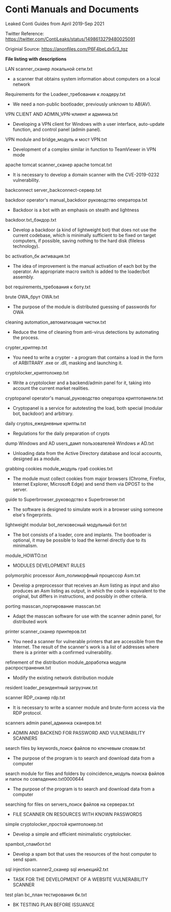 # Conti Manuals and Documents
Leaked Conti Guides from April 2019-Sep 2021

Twitter Reference: https://twitter.com/ContiLeaks/status/1498613279480025091

Originial Source: https://anonfiles.com/P6F4beLdx5/3_tgz


**File listing with descriptions**


LAN scanner_сканер локальной сети.txt
	
  - a scanner that obtains system information about computers on a local network
  
  
Requirements for the Loadeer_требования к лоадеру.txt
	
  - We need a non-public bootloader, previously unknown to AB(AV).
  
  
VPN CLIENT AND ADMIN_VPN-клиент и админка.txt
	
  - Developing a VPN client for Windows with a user interface, auto-update function, and control panel (admin panel).
  
  
VPN module and bridge_модуль и мост VPN.txt
	
  - Development of a complex similar in function to TeamViewer in VPN mode
  
  
apache tomcat scanner_сканер apache tomcat.txt
	
  - It is necessary to develop a domain scanner with the CVE-2019-0232 vulnerability.
  
  
backconnect server_backconnect-сервер.txt


backdoor operator's manual_backdoor руководство оператора.txt
	
  - Backdoor is a bot with an emphasis on stealth and lightness
  
  
backdoor.txt_бэкдор.txt
	
  - Develop a backdoor (a kind of lightweight bot) that does not use the current codebase, which is minimally sufficient to be fixed on target computers, if possible, saving nothing to the hard disk (fileless technology).
  
  
bc activation_бк активация.txt
	
  - The idea of improvement is the manual activation of each bot by the operator. An appropriate macro switch is added to the loader/bot assembly.
  
  
bot requirements_требования к боту.txt


brute OWA_брут OWA.txt
	
  - The purpose of the module is distributed guessing of passwords for OWA
  
  
cleaning automation_автоматизация чистки.txt
	
  - Reduce the time of cleaning from anti-virus detections by automating the process.
  
  
crypter_криптер.txt
	
  - You need to write a crypter - a program that contains a load in the form of ARBITRARY .exe or .dll, masking and launching it.
  
  
cryptolocker_криптолокер.txt
	
  - Write a cryptolocker and a backend/admin panel for it, taking into account the current market realities.
  
  
cryptopanel operator's manual_руководство оператора криптопанели.txt
	
  - Cryptopanel is a service for autotesting the load, both special (modular bot, backdoor) and arbitrary.
  
  
daily cryptos_ежедневные крипты.txt
	
  - Regulations for the daily preparation of crypts
  
  
dump Windows and AD users_дамп пользователей Windows и AD.txt
	
  - Unloading data from the Active Directory database and local accounts, designed as a module.
  
  
grabbing cookies module_модуль граб cookies.txt
	
  - The module must collect cookies from major browsers (Chrome, Firefox, Internet Explorer, Microsoft Edge) and send them via DPOST to the server.
  
  
guide to Superbrowser_руководство к Superbrowser.txt
	
  - The software is designed to simulate work in a browser using someone else's fingerprints.
  
  
lightweight modular bot_легковесный модульный бот.txt
	
  - The bot consists of a loader, core and implants. The bootloader is optional, it may be possible to load the kernel directly due to its minimalism.
  
  
module_HOWTO.txt
	
  - MODULES DEVELOPMENT RULES
  
  
polymorphic processor Asm_полиморфный процессор Asm.txt
	
  - Develop a preprocessor that receives an Asm listing as input and also produces an Asm listing as output, in which the code is equivalent to the original, but differs in instructions, and possibly in other criteria.
  
  
porting masscan_портирование masscan.txt
	
  - Adapt the masscan software for use with the scanner admin panel, for distributed work
  
  
printer scanner_сканер принтеров.txt
	
  - You need a scanner for vulnerable printers that are accessible from the Internet. The result of the scanner's work is a list of addresses where there is a printer with a confirmed vulnerability.
  
  
refinement of the distribution module_доработка модуля распространения.txt
	
  - Modify the existing network distribution module
  
  
resident loader_резидентный загрузчик.txt


scanner RDP_сканер rdp.txt
	
  - It is necessary to write a scanner module and brute-form access via the RDP protocol.
  
  
scanners admin panel_админка сканеров.txt
	
  - ADMIN AND BACKEND FOR PASSWORD AND VULNERABILITY SCANNERS
  
  
search files by keywords_поиск файлов по ключевым словам.txt
	
  - The purpose of the program is to search and download data from a computer
  
  
search module for files and folders by coincidence_модуль поиска файлов и папок по совпадению.txt0000644
	
  - The purpose of the program is to search and download data from a computer
  
  
searching for files on servers_поиск файлов на серверах.txt
	
  - FILE SCANNER ON RESOURCES WITH KNOWN PASSWORDS
  
  
simple cryptolocker_простой криптолокер.txt
	
  - Develop a simple and efficient minimalistic cryptolocker.
  
  
spambot_спамбот.txt
	
  - Develop a spam bot that uses the resources of the host computer to send spam.
  
  
sql injection scanner2_сканер sql инъекций2.txt
	
  - TASK FOR THE DEVELOPMENT OF A WEBSITE VULNERABILITY SCANNER
  
  
test plan bc_план тестирования бк.txt
	
  - BK TESTING PLAN BEFORE ISSUANCE
